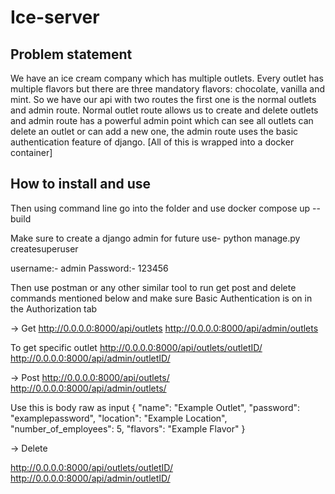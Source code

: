 # Ice-server

## Problem statement

We have an ice cream company which  has multiple outlets. Every outlet has multiple flavors but there are three mandatory flavors: chocolate, vanilla and mint. So we have our api  with two routes the first one is the normal outlets and admin route. Normal outlet route allows us to create and delete outlets and admin route has a powerful admin point which can see all outlets can delete an outlet or can add a new one, the admin route uses the basic authentication feature of django. [All of this is wrapped into a docker container]

## How to install and use

Then using command line go into the folder and use docker compose up --build

Make sure to create a django admin for future use-  python manage.py createsuperuser

username:- admin Password:- 123456

Then use postman or any other similar tool to run get post and delete commands mentioned below and make sure Basic Authentication is on in the Authorization tab

-> Get 
http://0.0.0.0:8000/api/outlets
http://0.0.0.0:8000/api/admin/outlets

To get specific outlet
http://0.0.0.0:8000/api/outlets/outletID/
http://0.0.0.0:8000/api/admin/outletID/

-> Post
http://0.0.0.0:8000/api/outlets/
http://0.0.0.0:8000/api/admin/outlets/

Use this is body raw as input
{
    "name": "Example Outlet",
    "password": "examplepassword",
    "location": "Example Location",
    "number_of_employees": 5,
    "flavors": "Example Flavor"
}


-> Delete

http://0.0.0.0:8000/api/outlets/outletID/
http://0.0.0.0:8000/api/admin/outletID/
